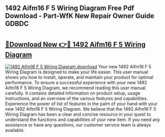 ## 1492 Aifm16 F 5 Wiring Diagram Free Pdf Download - Part-WfK New Repair Owner Guide GDBDC

# <h2><a href="http://dfqj02.blite.top/?on=1492+Aifm16+F+5+Wiring+Diagram">🔗Download New 👉🔴 1492 Aifm16 F 5 Wiring Diagram</a></h2>

[![1492 Aifm16 F 5 Wiring Diagram download](https://i.imgur.com/lujVjoI.png)](http://dfqj02.blite.top/?on=1492+Aifm16+F+5+Wiring+Diagram)
Your new 1492 Aifm16 F 5 Wiring Diagram is designed to make your life easier. This user manual shows you how to install, operate, and maintain your product for optimal performance. To ensure a successful experience with your new 1492 Aifm16 F 5 Wiring Diagram, we recommend reading this user manual carefully. It contains detailed information on product setup, usage instructions, and an overview of the various features and capabilities. Experience the power of list of features in the palm of your hand with your new 1492 Aifm16 F 5 Wiring Diagram. We believe that the 1492 Aifm16 F 5 Wiring Diagram has been a clear and concise resource in your quest to understand the functions and capabilities of your new item. If you need any assistance or have any questions, our customer service team is always available.
